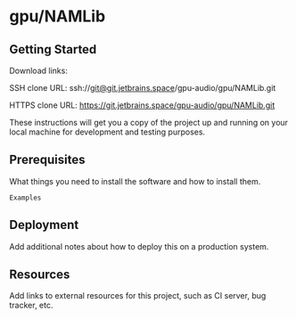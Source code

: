 # gpu/NAMLib



## Getting Started

Download links:

SSH clone URL: ssh://git@git.jetbrains.space/gpu-audio/gpu/NAMLib.git

HTTPS clone URL: https://git.jetbrains.space/gpu-audio/gpu/NAMLib.git



These instructions will get you a copy of the project up and running on your local machine for development and testing purposes.

## Prerequisites

What things you need to install the software and how to install them.

```
Examples
```

## Deployment

Add additional notes about how to deploy this on a production system.

## Resources

Add links to external resources for this project, such as CI server, bug tracker, etc.
